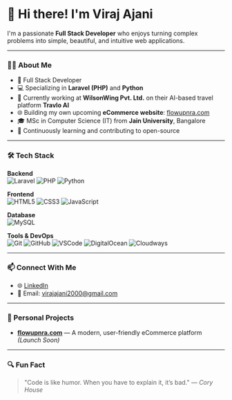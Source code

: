 # 👋 Hi there! I'm Viraj Ajani

I'm a passionate **Full Stack Developer** who enjoys turning complex problems into simple, beautiful, and intuitive web applications.

---

### 🧑‍💻 About Me

- 💼 Full Stack Developer  
- 💻 Specializing in **Laravel (PHP)** and **Python**
- 🏢 Currently working at **WilsonWing Pvt. Ltd.** on their AI-based travel platform **Travlo AI**
- 🌐 Building my own upcoming **eCommerce website**: [flowupnra.com](https://flowupnra.com/)
- 🎓 MSc in Computer Science (IT) from **Jain University**, Bangalore
- 🌱 Continuously learning and contributing to open-source

---

### 🛠️ Tech Stack

**Backend**  
![Laravel](https://img.shields.io/badge/Laravel-red?style=for-the-badge&logo=laravel&logoColor=white)
![PHP](https://img.shields.io/badge/PHP-777BB4?style=for-the-badge&logo=php&logoColor=white)
![Python](https://img.shields.io/badge/Python-3776AB?style=for-the-badge&logo=python&logoColor=white)

**Frontend**  
![HTML5](https://img.shields.io/badge/HTML5-E34F26?style=for-the-badge&logo=html5&logoColor=white)
![CSS3](https://img.shields.io/badge/CSS3-1572B6?style=for-the-badge&logo=css3&logoColor=white)
![JavaScript](https://img.shields.io/badge/JavaScript-F7DF1E?style=for-the-badge&logo=javascript&logoColor=black)

**Database**  
![MySQL](https://img.shields.io/badge/MySQL-4479A1?style=for-the-badge&logo=mysql&logoColor=white)

**Tools & DevOps**  
![Git](https://img.shields.io/badge/Git-F05032?style=for-the-badge&logo=git&logoColor=white)
![GitHub](https://img.shields.io/badge/GitHub-181717?style=for-the-badge&logo=github&logoColor=white)
![VSCode](https://img.shields.io/badge/VSCode-007ACC?style=for-the-badge&logo=visual-studio-code&logoColor=white)
![DigitalOcean](https://img.shields.io/badge/DigitalOcean-0080FF?style=for-the-badge&logo=digitalocean&logoColor=white)
![Cloudways](https://img.shields.io/badge/Cloudways-2C2E82?style=for-the-badge&logo=cloudways&logoColor=white)

---

### 📫 Connect With Me

- 🌐 [LinkedIn](https://www.linkedin.com/in/viraj-ajani-936401255/)  
- 📧 Email: [virajajani2000@gmail.com](mailto:virajajani2000@gmail.com)

---

### 🚀 Personal Projects

- **[flowupnra.com](https://flowupnra.com/)** — A modern, user-friendly eCommerce platform *(Launch Soon)*

---

### 🔍 Fun Fact

> "Code is like humor. When you have to explain it, it’s bad." — *Cory House*

